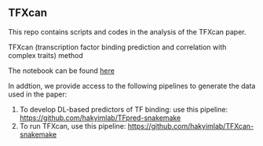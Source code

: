 ## TFXcan


This repo contains scripts and codes in the analysis of the TFXcan paper.

TFXcan (transcription factor binding prediction and correlation with complex traits) method

The notebook can be found [here](./notebooks/recreateEnpactResults.qmd)

In addtion, we provide access to the following pipelines to generate the data used in the paper:
1. To develop DL-based predictors of TF binding: use this pipeline: https://github.com/hakyimlab/TFpred-snakemake
2. To run TFXcan, use this pipeline: https://github.com/hakyimlab/TFXcan-snakemake

